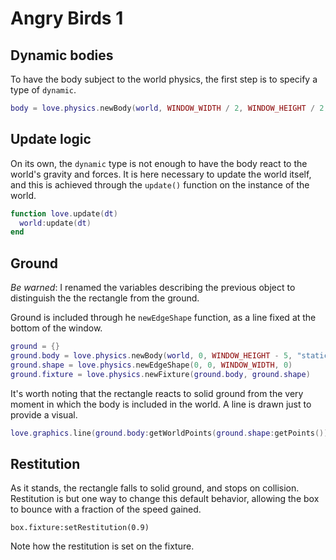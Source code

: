# Angry Birds 1

## Dynamic bodies

To have the body subject to the world physics, the first step is to specify a type of `dynamic`.

```lua
body = love.physics.newBody(world, WINDOW_WIDTH / 2, WINDOW_HEIGHT / 2, "dynamic")
```

## Update logic

On its own, the `dynamic` type is not enough to have the body react to the world's gravity and forces. It is here necessary to update the world itself, and this is achieved through the `update()` function on the instance of the world.

```lua
function love.update(dt)
  world:update(dt)
end
```

## Ground

_Be warned_: I renamed the variables describing the previous object to distinguish the the rectangle from the ground.

Ground is included through he `newEdgeShape` function, as a line fixed at the bottom of the window.

```lua
ground = {}
ground.body = love.physics.newBody(world, 0, WINDOW_HEIGHT - 5, "static")
ground.shape = love.physics.newEdgeShape(0, 0, WINDOW_WIDTH, 0)
ground.fixture = love.physics.newFixture(ground.body, ground.shape)
```

It's worth noting that the rectangle reacts to solid ground from the very moment in which the body is included in the world. A line is drawn just to provide a visual.

```lua
love.graphics.line(ground.body:getWorldPoints(ground.shape:getPoints()))
```

## Restitution

As it stands, the rectangle falls to solid ground, and stops on collision. Restitution is but one way to change this default behavior, allowing the box to bounce with a fraction of the speed gained.

```lya
box.fixture:setRestitution(0.9)
```

Note how the restitution is set on the fixture.
